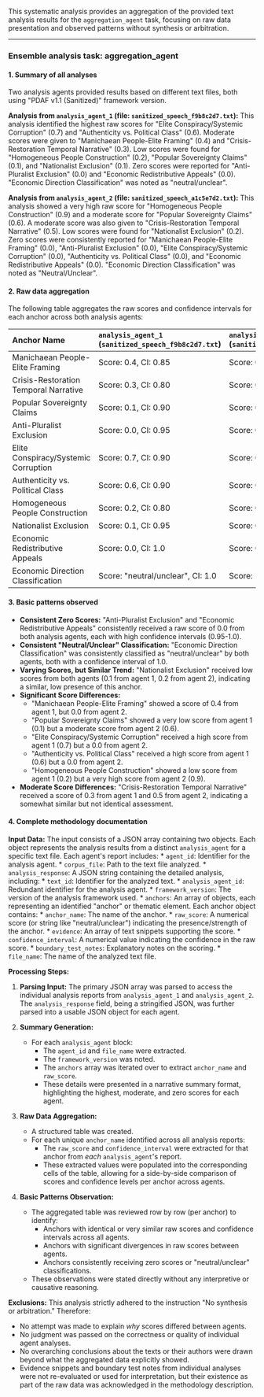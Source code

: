 This systematic analysis provides an aggregation of the provided text analysis results for the `aggregation_agent` task, focusing on raw data presentation and observed patterns without synthesis or arbitration.

---

### Ensemble analysis task: aggregation_agent

#### 1. Summary of all analyses

Two analysis agents provided results based on different text files, both using "PDAF v1.1 (Sanitized)" framework version.

**Analysis from `analysis_agent_1` (file: `sanitized_speech_f9b8c2d7.txt`):**
This analysis identified the highest raw scores for "Elite Conspiracy/Systemic Corruption" (0.7) and "Authenticity vs. Political Class" (0.6). Moderate scores were given to "Manichaean People-Elite Framing" (0.4) and "Crisis-Restoration Temporal Narrative" (0.3). Low scores were found for "Homogeneous People Construction" (0.2), "Popular Sovereignty Claims" (0.1), and "Nationalist Exclusion" (0.1). Zero scores were reported for "Anti-Pluralist Exclusion" (0.0) and "Economic Redistributive Appeals" (0.0). "Economic Direction Classification" was noted as "neutral/unclear".

**Analysis from `analysis_agent_2` (file: `sanitized_speech_a1c5e7d2.txt`):**
This analysis showed a very high raw score for "Homogeneous People Construction" (0.9) and a moderate score for "Popular Sovereignty Claims" (0.6). A moderate score was also given to "Crisis-Restoration Temporal Narrative" (0.5). Low scores were found for "Nationalist Exclusion" (0.2). Zero scores were consistently reported for "Manichaean People-Elite Framing" (0.0), "Anti-Pluralist Exclusion" (0.0), "Elite Conspiracy/Systemic Corruption" (0.0), "Authenticity vs. Political Class" (0.0), and "Economic Redistributive Appeals" (0.0). "Economic Direction Classification" was noted as "Neutral/Unclear".

#### 2. Raw data aggregation

The following table aggregates the raw scores and confidence intervals for each anchor across both analysis agents:

| Anchor Name                           | `analysis_agent_1` (`sanitized_speech_f9b8c2d7.txt`) | `analysis_agent_2` (`sanitized_speech_a1c5e7d2.txt`) |
| :------------------------------------ | :--------------------------------------------------- | :--------------------------------------------------- |
| Manichaean People-Elite Framing       | Score: 0.4, CI: 0.85                                 | Score: 0.0, CI: 1.0                                  |
| Crisis-Restoration Temporal Narrative | Score: 0.3, CI: 0.80                                 | Score: 0.5, CI: 0.8                                  |
| Popular Sovereignty Claims            | Score: 0.1, CI: 0.90                                 | Score: 0.6, CI: 0.9                                  |
| Anti-Pluralist Exclusion              | Score: 0.0, CI: 0.95                                 | Score: 0.0, CI: 1.0                                  |
| Elite Conspiracy/Systemic Corruption  | Score: 0.7, CI: 0.90                                 | Score: 0.0, CI: 1.0                                  |
| Authenticity vs. Political Class      | Score: 0.6, CI: 0.90                                 | Score: 0.0, CI: 1.0                                  |
| Homogeneous People Construction       | Score: 0.2, CI: 0.80                                 | Score: 0.9, CI: 0.9                                  |
| Nationalist Exclusion                 | Score: 0.1, CI: 0.95                                 | Score: 0.2, CI: 0.9                                  |
| Economic Redistributive Appeals       | Score: 0.0, CI: 1.0                                  | Score: 0.0, CI: 1.0                                  |
| Economic Direction Classification     | Score: "neutral/unclear", CI: 1.0                    | Score: "Neutral/Unclear", CI: 1.0                    |

#### 3. Basic patterns observed

*   **Consistent Zero Scores:** "Anti-Pluralist Exclusion" and "Economic Redistributive Appeals" consistently received a raw score of 0.0 from both analysis agents, each with high confidence intervals (0.95-1.0).
*   **Consistent "Neutral/Unclear" Classification:** "Economic Direction Classification" was consistently classified as "neutral/unclear" by both agents, both with a confidence interval of 1.0.
*   **Varying Scores, but Similar Trend:** "Nationalist Exclusion" received low scores from both agents (0.1 from agent 1, 0.2 from agent 2), indicating a similar, low presence of this anchor.
*   **Significant Score Differences:**
    *   "Manichaean People-Elite Framing" showed a score of 0.4 from agent 1, but 0.0 from agent 2.
    *   "Popular Sovereignty Claims" showed a very low score from agent 1 (0.1) but a moderate score from agent 2 (0.6).
    *   "Elite Conspiracy/Systemic Corruption" received a high score from agent 1 (0.7) but a 0.0 from agent 2.
    *   "Authenticity vs. Political Class" received a high score from agent 1 (0.6) but a 0.0 from agent 2.
    *   "Homogeneous People Construction" showed a low score from agent 1 (0.2) but a very high score from agent 2 (0.9).
*   **Moderate Score Differences:** "Crisis-Restoration Temporal Narrative" received a score of 0.3 from agent 1 and 0.5 from agent 2, indicating a somewhat similar but not identical assessment.

#### 4. Complete methodology documentation

**Input Data:**
The input consists of a JSON array containing two objects. Each object represents the analysis results from a distinct `analysis_agent` for a specific text file. Each agent's report includes:
    *   `agent_id`: Identifier for the analysis agent.
    *   `corpus_file`: Path to the text file analyzed.
    *   `analysis_response`: A JSON string containing the detailed analysis, including:
        *   `text_id`: Identifier for the analyzed text.
        *   `analysis_agent_id`: Redundant identifier for the analysis agent.
        *   `framework_version`: The version of the analysis framework used.
        *   `anchors`: An array of objects, each representing an identified "anchor" or thematic element. Each anchor object contains:
            *   `anchor_name`: The name of the anchor.
            *   `raw_score`: A numerical score (or string like "neutral/unclear") indicating the presence/strength of the anchor.
            *   `evidence`: An array of text snippets supporting the score.
            *   `confidence_interval`: A numerical value indicating the confidence in the raw score.
            *   `boundary_test_notes`: Explanatory notes on the scoring.
    *   `file_name`: The name of the analyzed text file.

**Processing Steps:**

1.  **Parsing Input:** The primary JSON array was parsed to access the individual analysis reports from `analysis_agent_1` and `analysis_agent_2`. The `analysis_response` field, being a stringified JSON, was further parsed into a usable JSON object for each agent.

2.  **Summary Generation:**
    *   For each `analysis_agent` block:
        *   The `agent_id` and `file_name` were extracted.
        *   The `framework_version` was noted.
        *   The `anchors` array was iterated over to extract `anchor_name` and `raw_score`.
        *   These details were presented in a narrative summary format, highlighting the highest, moderate, and zero scores for each agent.

3.  **Raw Data Aggregation:**
    *   A structured table was created.
    *   For each unique `anchor_name` identified across all analysis reports:
        *   The `raw_score` and `confidence_interval` were extracted for that anchor from *each* `analysis_agent`'s report.
        *   These extracted values were populated into the corresponding cells of the table, allowing for a side-by-side comparison of scores and confidence levels per anchor across agents.

4.  **Basic Patterns Observation:**
    *   The aggregated table was reviewed row by row (per anchor) to identify:
        *   Anchors with identical or very similar raw scores and confidence intervals across all agents.
        *   Anchors with significant divergences in raw scores between agents.
        *   Anchors consistently receiving zero scores or "neutral/unclear" classifications.
    *   These observations were stated directly without any interpretive or causative reasoning.

**Exclusions:**
This analysis strictly adhered to the instruction "No synthesis or arbitration." Therefore:
*   No attempt was made to explain *why* scores differed between agents.
*   No judgment was passed on the correctness or quality of individual agent analyses.
*   No overarching conclusions about the texts or their authors were drawn beyond what the aggregated data explicitly showed.
*   Evidence snippets and boundary test notes from individual analyses were not re-evaluated or used for interpretation, but their existence as part of the raw data was acknowledged in the methodology description.